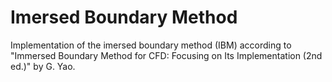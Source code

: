 Imersed Boundary Method
=======================

Implementation of the imersed boundary method (IBM) according to "Immersed
Boundary Method for CFD: Focusing on Its Implementation (2nd ed.)" by G. Yao.